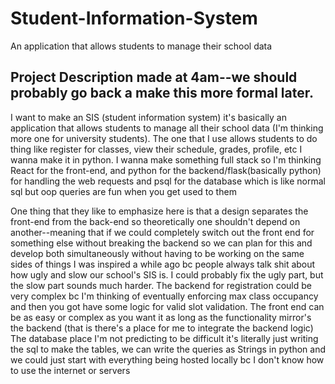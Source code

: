# Student-Information-System
An application that allows students to manage their school data

## Project Description made at 4am--we should probably go back a make this more formal later.
I want to make an SIS (student information system) it's basically an application that allows students to manage all their school data (I'm thinking more one for university students). The one that I use allows students to do thing like register for classes, view their schedule, grades, profile, etc I wanna make it in python. I wanna make something full stack so I'm thinking React for the front-end, and python for the backend/flask(basically python) for handling the web requests and psql for the database which is like normal sql but oop queries are fun when you get used to them

One thing that they like to emphasize here is that a design separates the front-end from the back-end so theoretically one shouldn't depend on another--meaning that if we could completely switch out the front end for something else without breaking the backend so we can plan for this and develop both simultaneously without having to be working on the same sides of things I was inspired a while ago bc people always talk shit about how ugly and slow our school's SIS is. I could probably fix the ugly part, but the slow part sounds much harder. The backend for registration could be very complex bc I'm thinking of eventually enforcing max class occupancy and then you got have some logic for valid slot validation. The front end can be as easy or complex as you want it as long as the functionality mirror's the backend (that is there's a place for me to integrate the backend logic) The database place I'm not predicting to be difficult it's literally just writing the sql to make the tables, we can write the queries as Strings in python and we could just start with everything being hosted locally bc I don't know how to use the internet or servers

